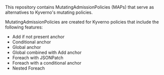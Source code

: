 This repository contains MutatingAdmissionPolicies (MAPs) that serve as alternatives to Kyverno's mutating policies.

MutatingAdmissionPolicies are created for Kyverno policies that include the following features:
- Add if not present anchor
- Conditional anchor
- Global anchor
- Global combined with Add anchor
- Foreach with JSONPatch
- Foreach with a conditional anchor
- Nested Foreach